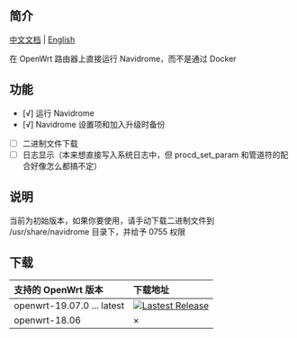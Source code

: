 ## 简介

[中文文档](README.md) | [English](README_en.md)

在 OpenWrt 路由器上直接运行 Navidrome，而不是通过 Docker

## 功能

- [√] 运行 Navidrome
- [√] Navidrome 设置项和加入升级时备份
- [ ] 二进制文件下载
- [ ] 日志显示（本来想直接写入系统日志中，但 procd_set_param 和管道符的配合好像怎么都搞不定）

## 说明

当前为初始版本，如果你要使用，请手动下载二进制文件到 /usr/share/navidrome 目录下，并给予 0755 权限

## 下载

| 支持的 OpenWrt 版本 | 下载地址 |
| :-------- | :----- |
| openwrt-19.07.0 ... latest | [![Lastest Release](https://img.shields.io/github/release/tty228/luci-app-navidrome.svg?style=flat)](https://github.com/tty228/luci-app-navidrome/releases)
| openwrt-18.06 | ×

